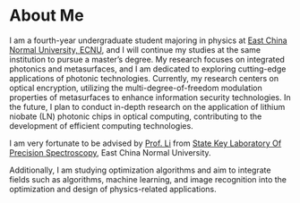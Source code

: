 About Me
======
I am a fourth-year undergraduate student majoring in physics at [East China Normal University, ECNU](https://www.ecnu.edu.cn/), and I will continue my studies at the same institution to pursue a master’s degree. My research focuses on integrated photonics and metasurfaces, and I am dedicated to exploring cutting-edge applications of photonic technologies. Currently, my research centers on optical encryption, utilizing the multi-degree-of-freedom modulation properties of metasurfaces to enhance information security technologies. In the future, I plan to conduct in-depth research on the application of lithium niobate (LN) photonic chips in optical computing, contributing to the development of efficient computing technologies.

I am very fortunate to be advised by [Prof. Li](https://faculty.ecnu.edu.cn/_s29/ll2/main.psp) from [State Key Laboratory Of Precision Spectroscopy](http://www.lps.ecnu.edu.cn/), East China Normal University.

Additionally, I am studying optimization algorithms and aim to integrate fields such as algorithms, machine learning, and image recognition into the optimization and design of physics-related applications.
